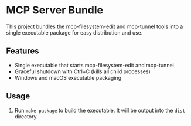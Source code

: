 # MCP Server Bundle

This project bundles the mcp-filesystem-edit and mcp-tunnel tools into a single executable package for easy distribution and use.

## Features

- Single executable that starts mcp-filesystem-edit and mcp-tunnel
- Graceful shutdown with Ctrl+C (kills all child processes)
- Windows and macOS executable packaging

## Usage

1. Run `make package` to build the executable. It will be output into the `dist` directory.
